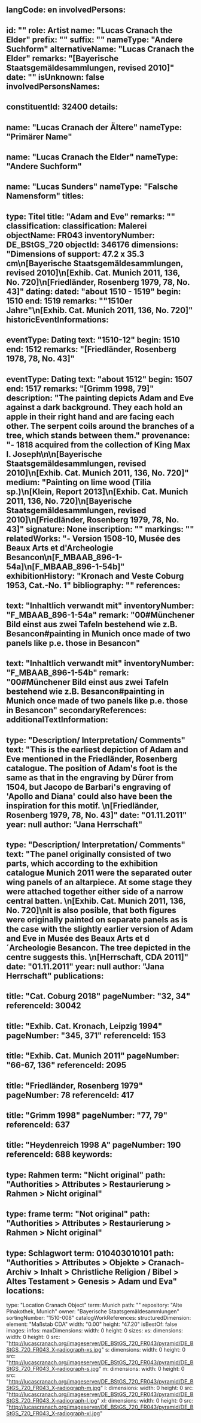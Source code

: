 langCode: en
involvedPersons: 
 - 
   id: ""
  role: Artist
  name: "Lucas Cranach the Elder"
  prefix: ""
  suffix: ""
  nameType: "Andere Suchform"
  alternativeName: "Lucas Cranach the Elder"
  remarks: "[Bayerische Staatsgemäldesammlungen, revised 2010]"
  date: ""
  isUnknown: false
involvedPersonsNames: 
 - 
   constituentId: 32400
  details: 
   - 
   name: "Lucas Cranach der Ältere"
    nameType: "Primärer Name"
   - 
   name: "Lucas Cranach the Elder"
    nameType: "Andere Suchform"
   - 
   name: "Lucas Sunders"
    nameType: "Falsche Namensform"
titles: 
 - 
   type: Titel
  title: "Adam and Eve"
  remarks: ""
classification: 
 classification: Malerei
objectName: FR043
inventoryNumber: DE_BStGS_720
objectId: 346176
dimensions: "Dimensions of support: 47.2 x 35.3 cm\n[Bayerische Staatsgemäldesammlungen, revised 2010]\n[Exhib. Cat. Munich 2011, 136, No. 720]\n[Friedländer, Rosenberg 1979, 78, No. 43]"
dating: 
 dated: "about 1510 - 1519"
 begin: 1510
 end: 1519
 remarks: "\"1510er Jahre\"\n[Exhib. Cat. Munich 2011, 136, No. 720]"
 historicEventInformations: 
  - 
   eventType: Dating
   text: "1510-12"
   begin: 1510
   end: 1512
   remarks: "[Friedländer, Rosenberg 1978, 78, No. 43]"
  - 
   eventType: Dating
   text: "about 1512"
   begin: 1507
   end: 1517
   remarks: "[Grimm 1998, 79]"
description: "The painting depicts Adam and Eve against a dark background. They each hold an apple in their right hand and are facing each other. The serpent coils around the branches of a tree, which stands between them."
provenance: "- 1818 acquired from the collection of King Max I. Joseph\n\n[Bayerische Staatsgemäldesammlungen, revised 2010]\n[Exhib. Cat. Munich 2011, 136, No. 720]"
medium: "Painting on lime wood (Tilia sp.)\n[Klein, Report 2013]\n[Exhib. Cat. Munich 2011, 136, No. 720]\n[Bayerische Staatsgemäldesammlungen, revised 2010]\n[Friedländer, Rosenberg 1979, 78, No. 43]"
signature: None
inscription: ""
markings: ""
relatedWorks: "- Version 1508-10, Musée des Beaux Arts et d'Archeologie Besancon\n[F_MBAAB_896-1-54a]\n[F_MBAAB_896-1-54b]"
exhibitionHistory: "Kronach and Veste Coburg 1953, Cat.-No. 1"
bibliography: ""
references: 
 - 
   text: "Inhaltlich verwandt mit"
  inventoryNumber: "F_MBAAB_896-1-54a"
  remark: "00#Münchener Bild einst aus zwei Tafeln bestehend wie z.B. Besancon#painting in Munich once made of two panels like p.e. those in Besancon"
 - 
   text: "Inhaltlich verwandt mit"
  inventoryNumber: "F_MBAAB_896-1-54b"
  remark: "00#Münchener Bild einst aus zwei Tafeln bestehend wie z.B. Besancon#painting in Munich once made of two panels like p.e. those in Besancon"
secondaryReferences: 
additionalTextInformation: 
 - 
   type: "Description/ Interpretation/ Comments"
  text: "This is the earliest depiction of Adam and Eve mentioned in the Friedländer, Rosenberg catalogue. The position of Adam's foot is the same as that in the engraving by Dürer from 1504, but Jacopo de Barbari's engraving of 'Apollo and Diana' could also have been the inspiration for this motif. \n[Friedländer, Rosenberg 1979, 78, No. 43]"
  date: "01.11.2011"
  year: null
  author: "Jana Herrschaft"
 - 
   type: "Description/ Interpretation/ Comments"
  text: "The panel originally consisted of two parts, which according to the exhibition catalogue Munich 2011 were the separated outer wing panels of an altarpiece. At some stage they were attached together either side of a narrow central batten. \n[Exhib. Cat. Munich 2011, 136, No. 720]\nIt is also posible, that both figures were originally painted on separate panels as is the case with the slightly earlier version of Adam and Eve in Musée des Beaux Arts et d´Archeologie Besancon. The tree depicted in the centre suggests this. \n[Herrschaft, CDA 2011]"
  date: "01.11.2011"
  year: null
  author: "Jana Herrschaft"
publications: 
 - 
   title: "Cat. Coburg 2018"
  pageNumber: "32, 34"
  referenceId: 30042
 - 
   title: "Exhib. Cat. Kronach, Leipzig 1994"
  pageNumber: "345, 371"
  referenceId: 153
 - 
   title: "Exhib. Cat. Munich 2011"
  pageNumber: "66-67, 136"
  referenceId: 2095
 - 
   title: "Friedländer, Rosenberg 1979"
  pageNumber: 78
  referenceId: 417
 - 
   title: "Grimm 1998"
  pageNumber: "77, 79"
  referenceId: 637
 - 
   title: "Heydenreich 1998 A"
  pageNumber: 190
  referenceId: 688
keywords: 
 - 
   type: Rahmen
  term: "Nicht original"
  path: "Authorities > Attributes > Restaurierung > Rahmen > Nicht original"
 - 
   type: frame
  term: "Not original"
  path: "Authorities > Attributes > Restaurierung > Rahmen > Nicht original"
 - 
   type: Schlagwort
  term: 010403010101
  path: "Authorities > Attributes > Objekte > Cranach-Archiv > Inhalt > Christliche Religion / Bibel > Altes Testament > Genesis > Adam und Eva"
locations: 
 - 
   type: "Location Cranach Object"
  term: Munich
  path: ""
repository: "Alte Pinakothek, Munich"
owner: "Bayerische Staatsgemäldesammlungen"
sortingNumber: "1510-008"
catalogWorkReferences: 
structuredDimension: 
 element: "Maßstab CDA"
 width: "0.00"
 height: "47.20"
isBestOf: false
images: 
 infos: 
  maxDimensions: 
   width: 0
   height: 0
 sizes: 
  xs: 
   dimensions: 
    width: 0
    height: 0
   src: "http://lucascranach.org/imageserver/DE_BStGS_720_FR043/pyramid/DE_BStGS_720_FR043_X-radiograph-xs.jpg"
  s: 
   dimensions: 
    width: 0
    height: 0
   src: "http://lucascranach.org/imageserver/DE_BStGS_720_FR043/pyramid/DE_BStGS_720_FR043_X-radiograph-s.jpg"
  m: 
   dimensions: 
    width: 0
    height: 0
   src: "http://lucascranach.org/imageserver/DE_BStGS_720_FR043/pyramid/DE_BStGS_720_FR043_X-radiograph-m.jpg"
  l: 
   dimensions: 
    width: 0
    height: 0
   src: "http://lucascranach.org/imageserver/DE_BStGS_720_FR043/pyramid/DE_BStGS_720_FR043_X-radiograph-l.jpg"
  xl: 
   dimensions: 
    width: 0
    height: 0
   src: "http://lucascranach.org/imageserver/DE_BStGS_720_FR043/pyramid/DE_BStGS_720_FR043_X-radiograph-xl.jpg"